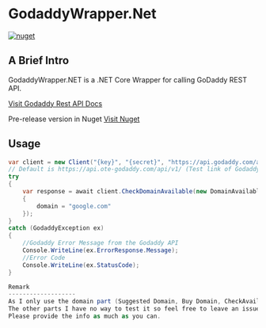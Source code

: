 # GodaddyWrapper.Net

[![nuget](https://img.shields.io/nuget/vpre/GodaddyWrapper.svg)](https://www.nuget.org/packages/GodaddyWrapper)

A Brief Intro
-------------------

GodaddyWrapper.NET is a .NET Core Wrapper for calling GoDaddy REST API.

[Visit Godaddy Rest API Docs](https://developer.godaddy.com/doc)

Pre-release version in Nuget
[Visit Nuget](https://www.nuget.org/packages/GodaddyWrapper/)


Usage
-------------------

```cs
var client = new Client("{key}", "{secret}", "https://api.godaddy.com/api/v1/"); 
// Default is https://api.ote-godaddy.com/api/v1/ (Test link of Godaddy)
try
{
    var response = await client.CheckDomainAvailable(new DomainAvailable
    {
        domain = "google.com"
    });
}
catch (GodaddyException ex) 
{
    //Godaddy Error Message from the Godaddy API
    Console.WriteLine(ex.ErrorResponse.Message);
    //Error Code
    Console.WriteLine(ex.StatusCode);
}

Remark
-------------------
As I only use the domain part (Suggested Domain, Buy Domain, CheckAvailable...etc)
The other parts I have no way to test it so feel free to leave an issue if you catach bugs . 
Please provide the info as much as you can.
